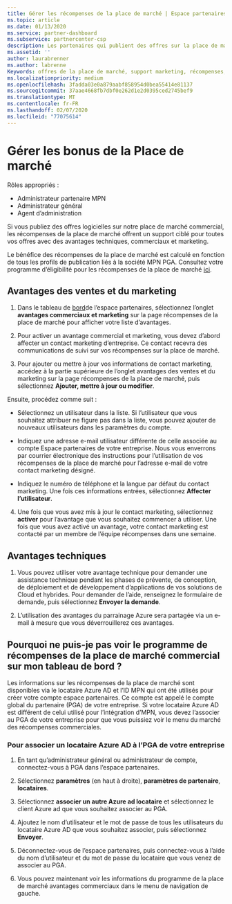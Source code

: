 ```yaml
---
title: Gérer les récompenses de la place de marché | Espace partenaires
ms.topic: article
ms.date: 01/13/2020
ms.service: partner-dashboard
ms.subservice: partnercenter-csp
description: Les partenaires qui publient des offres sur la place de marché commerciale peuvent bénéficier d’avantages qui proposent un support marketing.
ms.assetid: ''
author: laurabrenner
ms.author: labrenne
Keywords: offres de la place de marché, support marketing, récompenses, avantages du serveur de publication
ms.localizationpriority: medium
ms.openlocfilehash: 3fadda03e0a879aabf858954d0bea55414e81137
ms.sourcegitcommit: 37aae4668fb7dbf0e262d1e2d0395ced2745bef9
ms.translationtype: MT
ms.contentlocale: fr-FR
ms.lasthandoff: 02/07/2020
ms.locfileid: "77075614"
---
```

# <a name="manage-marketplace-rewards"></a>Gérer les bonus de la Place de marché

Rôles appropriés :

- Administrateur partenaire MPN
- Administrateur général
- Agent d’administration

Si vous publiez des offres logicielles sur notre place de marché commercial, les récompenses de la place de marché offrent un support ciblé pour toutes vos offres avec des avantages techniques, commerciaux et marketing. 

Le bénéfice des récompenses de la place de marché est calculé en fonction de tous les profils de publication liés à la société MPN PGA. Consultez votre programme d’éligibilité pour les récompenses de la place de marché [ici](https://partner.microsoft.com/dashboard/mpn/program/commercialmarketplace). 


## <a name="sales-and-marketing-benefits"></a>Avantages des ventes et du marketing

1. Dans le tableau de [bord](https://partner.microsoft.com/dashboard)de l’espace partenaires, sélectionnez l’onglet **avantages commerciaux et marketing** sur la page récompenses de la place de marché pour afficher votre liste d’avantages. 

2. Pour activer un avantage commercial et marketing, vous devez d’abord affecter un contact marketing d’entreprise. Ce contact recevra des communications de suivi sur vos récompenses sur la place de marché.

3. Pour ajouter ou mettre à jour vos informations de contact marketing, accédez à la partie supérieure de l’onglet avantages des ventes et du marketing sur la page récompenses de la place de marché, puis sélectionnez **Ajouter, mettre à jour ou modifier**. 

Ensuite, procédez comme suit :

  - Sélectionnez un utilisateur dans la liste. Si l’utilisateur que vous souhaitez attribuer ne figure pas dans la liste, vous pouvez ajouter de nouveaux utilisateurs dans les paramètres du compte.

  - Indiquez une adresse e-mail utilisateur différente de celle associée au compte Espace partenaires de votre entreprise. Nous vous enverrons par courrier électronique des instructions pour l’utilisation de vos récompenses de la place de marché pour l’adresse e-mail de votre contact marketing désigné.

  - Indiquez le numéro de téléphone et la langue par défaut du contact marketing. Une fois ces informations entrées, sélectionnez **Affecter l’utilisateur**.

4. Une fois que vous avez mis à jour le contact marketing, sélectionnez **activer** pour l’avantage que vous souhaitez commencer à utiliser. Une fois que vous avez activé un avantage, votre contact marketing est contacté par un membre de l’équipe récompenses dans une semaine.

## <a name="technical-benefits"></a>Avantages techniques

1. Vous pouvez utiliser votre avantage technique pour demander une assistance technique pendant les phases de prévente, de conception, de déploiement et de développement d’applications de vos solutions de Cloud et hybrides. Pour demander de l’aide, renseignez le formulaire de demande, puis sélectionnez **Envoyer la demande**.

2. L’utilisation des avantages du parrainage Azure sera partagée via un e-mail à mesure que vous déverrouillerez ces avantages. 

## <a name="why-cant-i-see-the-commercial-marketplace-rewards-program-on-my-dashboard"></a>Pourquoi ne puis-je pas voir le programme de récompenses de la place de marché commercial sur mon tableau de bord ?

Les informations sur les récompenses de la place de marché sont disponibles via le locataire Azure AD et l’ID MPN qui ont été utilisés pour créer votre compte espace partenaires. Ce compte est appelé le compte global du partenaire (PGA) de votre entreprise. Si votre locataire Azure AD est différent de celui utilisé pour l’intégration d’MPN, vous devez l’associer au PGA de votre entreprise pour que vous puissiez voir le menu du marché des récompenses commerciales. 

### <a name="to-associate-an-azure-ad-tenant-with-the-pga-of-your-company"></a>Pour associer un locataire Azure AD à l’PGA de votre entreprise

1. En tant qu’administrateur général ou administrateur de compte, connectez-vous à PGA dans l’espace partenaires.

2. Sélectionnez **paramètres** (en haut à droite), **paramètres de partenaire**, **locataires**. 

3. Sélectionnez **associer un autre Azure ad locataire** et sélectionnez le client Azure ad que vous souhaitez associer au PGA.

4. Ajoutez le nom d’utilisateur et le mot de passe de tous les utilisateurs du locataire Azure AD que vous souhaitez associer, puis sélectionnez **Envoyer**.

5. Déconnectez-vous de l’espace partenaires, puis connectez-vous à l’aide du nom d’utilisateur et du mot de passe du locataire que vous venez de associer au PGA.

6. Vous pouvez maintenant voir les informations du programme de la place de marché avantages commerciaux dans le menu de navigation de gauche.


